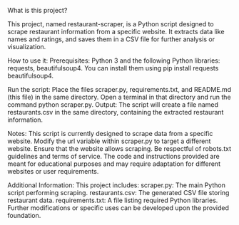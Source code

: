 What is this project?

This project, named restaurant-scraper, is a Python script designed to scrape restaurant information from a specific website. It extracts data like names and ratings, and saves them in a CSV file for further analysis or visualization.

How to use it:
Prerequisites: Python 3 and the following Python libraries: requests, beautifulsoup4. You can install them using pip install requests beautifulsoup4.

Run the script:
Place the files scraper.py, requirements.txt, and README.md (this file) in the same directory.
Open a terminal in that directory and run the command python scraper.py.
Output: The script will create a file named restaurants.csv in the same directory, containing the extracted restaurant information.

Notes:
This script is currently designed to scrape data from a specific website. Modify the url variable within scraper.py to target a different website.
Ensure that the website allows scraping. Be respectful of robots.txt guidelines and terms of service.
The code and instructions provided are meant for educational purposes and may require adaptation for different websites or user requirements.

Additional Information:
This project includes:
scraper.py: The main Python script performing scraping.
restaurants.csv: The generated CSV file storing restaurant data.
requirements.txt: A file listing required Python libraries.
Further modifications or specific uses can be developed upon the provided foundation.